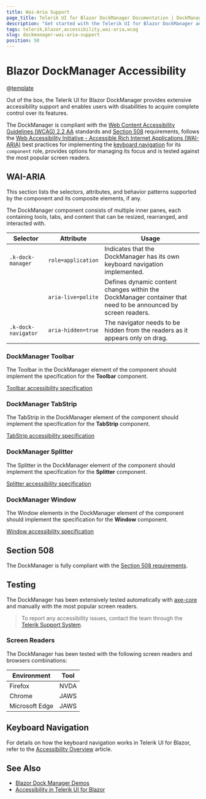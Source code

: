 ```yaml
---
title: Wai-Aria Support
page_title: Telerik UI for Blazor DockManager Documentation | DockManager Accessibility
description: "Get started with the Telerik UI for Blazor DockManager and learn about its accessibility support for WAI-ARIA, Section 508, and WCAG 2.2."
tags: telerik,blazor,accessibility,wai-aria,wcag
slug: dockmanager-wai-aria-support 
position: 50 
---
```


# Blazor DockManager Accessibility

@[template](/_contentTemplates/common/parameters-table-styles.md#table-layout)



Out of the box, the Telerik UI for Blazor DockManager provides extensive accessibility support and enables users with disabilities to acquire complete control over its features.


The DockManager is compliant with the [Web Content Accessibility Guidelines (WCAG) 2.2 AA](https://www.w3.org/TR/WCAG22/) standards and [Section 508](https://www.section508.gov/) requirements, follows the [Web Accessibility Initiative - Accessible Rich Internet Applications (WAI-ARIA)](https://www.w3.org/WAI/ARIA/apg/) best practices for implementing the [keyboard navigation](#keyboard-navigation) for its `component` role, provides options for managing its focus and is tested against the most popular screen readers.

## WAI-ARIA


This section lists the selectors, attributes, and behavior patterns supported by the component and its composite elements, if any.


The DockManager component consists of multiple inner panes, each containing tools, tabs, and content that can be resized, rearranged, and interacted with.

| Selector | Attribute | Usage |
| -------- | --------- | ----- |
| `.k-dock-manager` | `role=application` | Indicates that the DockManager has its own keyboard navigation implemented. |
|  | `aria-live=polite` | Defines dynamic content changes within the DockManager container that need to be announced by screen readers. |
| `.k-dock-navigator` | `aria-hidden=true` | The navigator needs to be hidden from the readers as it appears only on drag. |

### DockManager Toolbar


The Toolbar in the DockManager element of the component should implement the specification for the **Toolbar** component.

[Toolbar accessibility specification]({{Toolbar_a11y_link}})

### DockManager TabStrip


The TabStrip in the DockManager element of the component should implement the specification for the **TabStrip** component.

[TabStrip accessibility specification]({{TabStrip_a11y_link}})

### DockManager Splitter


The Splitter in the DockManager element of the component should implement the specification for the **Splitter** component.

[Splitter accessibility specification]({{Splitter_a11y_link}})

### DockManager Window


The Window elements in the DockManager element of the component should implement the specification for the **Window** component.

[Window accessibility specification]({{Window_a11y_link}})

## Section 508


The DockManager is fully compliant with the [Section 508 requirements](http://www.section508.gov/).

## Testing


The DockManager has been extensively tested automatically with [axe-core](https://github.com/dequelabs/axe-core) and manually with the most popular screen readers.

> To report any accessibility issues, contact the team through the [Telerik Support System](https://www.telerik.com/account/support-center).

### Screen Readers


The DockManager has been tested with the following screen readers and browsers combinations:

| Environment | Tool |
| ----------- | ---- |
| Firefox | NVDA |
| Chrome | JAWS |
| Microsoft Edge | JAWS |



## Keyboard Navigation

For details on how the keyboard navigation works in Telerik UI for Blazor, refer to the [Accessibility Overview](slug:accessibility-overview#keyboard-navigation) article.

## See Also

* [Blazor Dock Manager Demos](https://demos.telerik.com/blazor-ui/dockmanager/overview)
* [Accessibility in Telerik UI for Blazor](slug:accessibility-overview)
